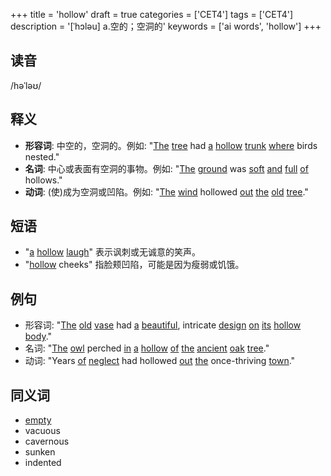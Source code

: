 +++
title = 'hollow'
draft = true
categories = ['CET4']
tags = ['CET4']
description = '[ˈhɔləu] a.空的；空洞的'
keywords = ['ai words', 'hollow']
+++

## 读音
/həˈləʊ/

## 释义
- **形容词**: 中空的，空洞的。例如: "[The](/zh/post/the/) [tree](/zh/post/tree/) had [a](/zh/post/a/) [hollow](/zh/post/hollow/) [trunk](/zh/post/trunk/) [where](/zh/post/where/) birds nested."
- **名词**: 中心或表面有空洞的事物。例如: "[The](/zh/post/the/) [ground](/zh/post/ground/) was [soft](/zh/post/soft/) [and](/zh/post/and/) [full](/zh/post/full/) [of](/zh/post/of/) hollows."
- **动词**: (使)成为空洞或凹陷。例如: "[The](/zh/post/the/) [wind](/zh/post/wind/) hollowed [out](/zh/post/out/) [the](/zh/post/the/) [old](/zh/post/old/) [tree](/zh/post/tree/)."

## 短语
- "[a](/zh/post/a/) [hollow](/zh/post/hollow/) [laugh](/zh/post/laugh/)" 表示讽刺或无诚意的笑声。
- "[hollow](/zh/post/hollow/) cheeks" 指脸颊凹陷，可能是因为瘦弱或饥饿。

## 例句
- 形容词: "[The](/zh/post/the/) [old](/zh/post/old/) [vase](/zh/post/vase/) had [a](/zh/post/a/) [beautiful](/zh/post/beautiful/), intricate [design](/zh/post/design/) [on](/zh/post/on/) [its](/zh/post/its/) [hollow](/zh/post/hollow/) [body](/zh/post/body/)."
- 名词: "[The](/zh/post/the/) [owl](/zh/post/owl/) perched [in](/zh/post/in/) [a](/zh/post/a/) [hollow](/zh/post/hollow/) [of](/zh/post/of/) [the](/zh/post/the/) [ancient](/zh/post/ancient/) [oak](/zh/post/oak/) [tree](/zh/post/tree/)."
- 动词: "Years [of](/zh/post/of/) [neglect](/zh/post/neglect/) had hollowed [out](/zh/post/out/) [the](/zh/post/the/) once-thriving [town](/zh/post/town/)."

## 同义词
- [empty](/zh/post/empty/)
- vacuous
- cavernous
- sunken
- indented
